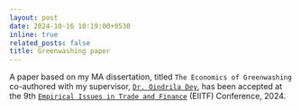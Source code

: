 ```yaml
---
layout: post
date: 2024-10-16 10:19:00+0530
inline: true
related_posts: false
title: Greenwashing paper
---
```


A paper based on my MA dissertation, titled `The Economics of Greenwashing` co-authored with my supervisor, [`Dr. Oindrila Dey`](https://sites.google.com/site/doindrila/), has been accepted at the 9th [`Empirical Issues in Trade and Finance`](https://eiitf.iift.ac.in/eiitf9/index.asp) (EIITF) Conference, 2024.
